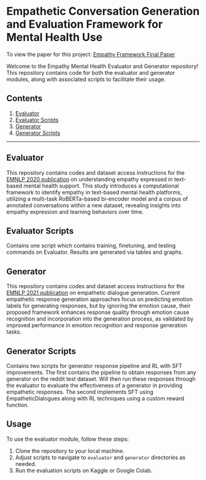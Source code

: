 # Empathetic Conversation Generation and Evaluation Framework for Mental Health Use

To view the paper for this project: [Empathy Framework Final Paper](<Empathy Framework Final Paper.pdf>)

Welcome to the Empathy Mental Health Evaluator and Generator repository! This repository contains code for both the evaluator and generator modules, along with associated scripts to facilitate their usage.

## Contents

1. [Evaluator](#evaluator)
2. [Evaluator Scripts](#evaluator-scripts)
3. [Generator](#generator)
4. [Generator Scripts](#generator-scripts)

---

## Evaluator

This repository contains codes and dataset access instructions for the [EMNLP 2020 publication](https://arxiv.org/pdf/2009.08441) on understanding empathy expressed in text-based mental health support. This study introduces a computational framework to identify empathy in text-based mental health platforms, utilizing a multi-task RoBERTa-based bi-encoder model and a corpus of annotated conversations within a new dataset, revealing insights into empathy expression and learning behaviors over time.

## Evaluator Scripts

Contains one script which contains training, finetuning, and testing commands on Evaluator. Results are generated via tables and graphs.

## Generator

This repository contains codes and dataset access instructions for the [EMNLP 2021 publication](https://aclanthology.org/2021.findings-emnlp.70.pdf) on empathetic dialogue generation. Current empathetic response generation approaches focus on predicting emotion labels for generating responses, but by ignoring the emotion cause, their proposed framework enhances response quality through emotion cause recognition and incorporation into the generation process, as validated by improved performance in emotion recognition and response generation tasks.

## Generator Scripts

Contains two scripts for generator response pipeline and RL with SFT improvements. The first contains the pipeline to obtain responses from any generator on the reddit test dataset. Will then run these responses through the evaluator to evaluate the effectiveness of a generator in providing empathetic responses. The second implements SFT using EmpatheticDialogues along with RL techniques using a custom reward function.

## Usage

To use the evaluator module, follow these steps:

1. Clone the repository to your local machine.
2. Adjust scripts to navigate to `evaluator` and `generator` directories as needed.
3. Run the evaluation scripts on Kaggle or Google Colab.

